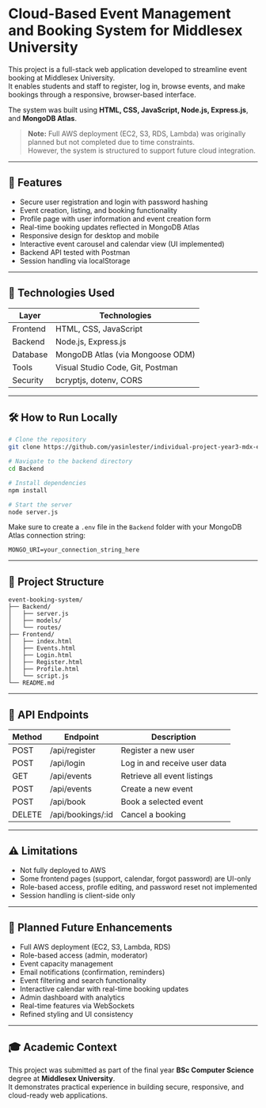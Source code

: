 # Cloud-Based Event Management and Booking System for Middlesex University

This project is a full-stack web application developed to streamline event booking at Middlesex University.  
It enables students and staff to register, log in, browse events, and make bookings through a responsive, browser-based interface.

The system was built using **HTML, CSS, JavaScript, Node.js, Express.js**, and **MongoDB Atlas**.

> **Note:** Full AWS deployment (EC2, S3, RDS, Lambda) was originally planned but not completed due to time constraints.  
> However, the system is structured to support future cloud integration.

---

## 🚀 Features

- Secure user registration and login with password hashing
- Event creation, listing, and booking functionality
- Profile page with user information and event creation form
- Real-time booking updates reflected in MongoDB Atlas
- Responsive design for desktop and mobile
- Interactive event carousel and calendar view (UI implemented)
- Backend API tested with Postman
- Session handling via localStorage

---

## 🧰 Technologies Used

| Layer     | Technologies                          |
|-----------|----------------------------------------|
| Frontend  | HTML, CSS, JavaScript                  |
| Backend   | Node.js, Express.js                    |
| Database  | MongoDB Atlas (via Mongoose ODM)       |
| Tools     | Visual Studio Code, Git, Postman       |
| Security  | bcryptjs, dotenv, CORS                 |

---

## 🛠️ How to Run Locally

```bash
# Clone the repository
git clone https://github.com/yasinlester/individual-project-year3-mdx-events-booking.git

# Navigate to the backend directory
cd Backend

# Install dependencies
npm install

# Start the server
node server.js
```

Make sure to create a `.env` file in the `Backend` folder with your MongoDB Atlas connection string:

```
MONGO_URI=your_connection_string_here
```

---

## 📁 Project Structure

```
event-booking-system/
├── Backend/
│   ├── server.js
│   ├── models/
│   └── routes/
├── Frontend/
│   ├── index.html
│   ├── Events.html
│   ├── Login.html
│   ├── Register.html
│   ├── Profile.html
│   └── script.js
└── README.md
```

---

## 🔗 API Endpoints

| Method | Endpoint           | Description                       |
|--------|--------------------|-----------------------------------|
| POST   | /api/register      | Register a new user               |
| POST   | /api/login         | Log in and receive user data      |
| GET    | /api/events        | Retrieve all event listings       |
| POST   | /api/events        | Create a new event                |
| POST   | /api/book          | Book a selected event             |
| DELETE | /api/bookings/:id  | Cancel a booking                  |

---

## ⚠️ Limitations

- Not fully deployed to AWS
- Some frontend pages (support, calendar, forgot password) are UI-only
- Role-based access, profile editing, and password reset not implemented
- Session handling is client-side only

---

## 🌱 Planned Future Enhancements

- Full AWS deployment (EC2, S3, Lambda, RDS)
- Role-based access (admin, moderator)
- Event capacity management
- Email notifications (confirmation, reminders)
- Event filtering and search functionality
- Interactive calendar with real-time booking updates
- Admin dashboard with analytics
- Real-time features via WebSockets
- Refined styling and UI consistency

---

## 🎓 Academic Context

This project was submitted as part of the final year **BSc Computer Science** degree at **Middlesex University**.  
It demonstrates practical experience in building secure, responsive, and cloud-ready web applications.
